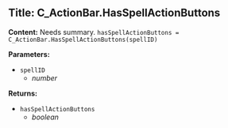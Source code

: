 ## Title: C_ActionBar.HasSpellActionButtons

**Content:**
Needs summary.
`hasSpellActionButtons = C_ActionBar.HasSpellActionButtons(spellID)`

**Parameters:**
- `spellID`
  - *number*

**Returns:**
- `hasSpellActionButtons`
  - *boolean*